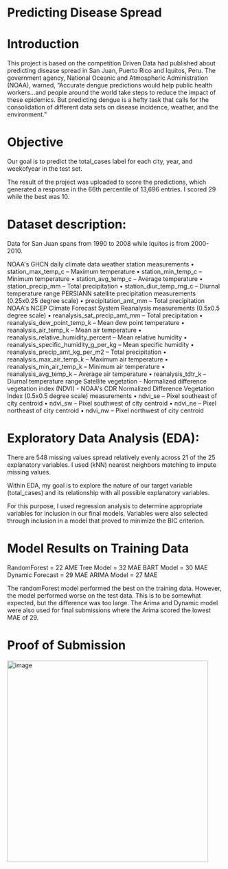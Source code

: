 # Predicting Disease Spread

# Introduction

This project is based on the competition Driven Data had published about predicting disease spread in San Juan, Puerto Rico and Iquitos, Peru. The government agency, National Oceanic and Atmospheric Administration (NOAA), warned, “Accurate dengue predictions would help public health workers…and people around the world take steps to reduce the impact of these epidemics. But predicting dengue is a hefty task that calls for the consolidation of different data sets on disease incidence, weather, and the environment.”

# Objective

Our goal is to predict the total_cases label for each city, year, and weekofyear in the test set.

The result of the project was uploaded to score the predictions, which generated a response in the 66th percentile of 13,696 entries. I scored 29 while the best was 10.

# Dataset description:

Data for San Juan spans from 1990 to 2008 while Iquitos is from 2000-2010.


NOAA's GHCN daily climate data weather station measurements
•	station_max_temp_c – Maximum temperature
•	station_min_temp_c – Minimum temperature
•	station_avg_temp_c – Average temperature
•	station_precip_mm – Total precipitation
•	station_diur_temp_rng_c – Diurnal temperature range
PERSIANN satellite precipitation measurements (0.25x0.25 degree scale)
•	precipitation_amt_mm – Total precipitation
NOAA's NCEP Climate Forecast System Reanalysis measurements (0.5x0.5 degree scale)
•	reanalysis_sat_precip_amt_mm – Total precipitation
•	reanalysis_dew_point_temp_k – Mean dew point temperature
•	reanalysis_air_temp_k – Mean air temperature
•	reanalysis_relative_humidity_percent – Mean relative humidity
•	reanalysis_specific_humidity_g_per_kg – Mean specific humidity
•	reanalysis_precip_amt_kg_per_m2 – Total precipitation
•	reanalysis_max_air_temp_k – Maximum air temperature
•	reanalysis_min_air_temp_k – Minimum air temperature
•	reanalysis_avg_temp_k – Average air temperature
•	reanalysis_tdtr_k – Diurnal temperature range
Satellite vegetation - Normalized difference vegetation index (NDVI) - NOAA's CDR Normalized Difference Vegetation Index (0.5x0.5 degree scale) measurements
•	ndvi_se – Pixel southeast of city centroid
•	ndvi_sw – Pixel southwest of city centroid
•	ndvi_ne – Pixel northeast of city centroid
•	ndvi_nw – Pixel northwest of city centroid

# Exploratory Data Analysis (EDA):

There are 548 missing values spread relatively evenly across 21 of the 25 explanatory variables. I used (kNN) nearest neighbors matching to impute missing values.

Within EDA, my goal is to explore the nature of our target variable (total_cases) and its relationship with all possible explanatory variables.


For this purpose, I used regression analysis to determine appropriate variables for inclusion in our final models. Variables were also selected through inclusion in a model that proved to minimize the BIC criterion.

# Model Results on Training Data
RandomForest = 22 AME
Tree Model = 32 MAE
BART Model = 30 MAE
Dynamic Forecast = 29 MAE
ARIMA Model = 27 MAE

The randomForest model performed the best on the training data. However, the model performed worse on the test data. This is to be somewhat expected, but the difference was too large. The Arima and Dynamic model were also used for final submissions where the Arima scored the lowest MAE of 29.

# Proof of Submission
<img width="468" alt="image" src="https://github.com/jconns/Predicting-Disease-Spread/assets/48659723/f8c688ee-b4c0-4b16-8e41-087cce210ccf">

